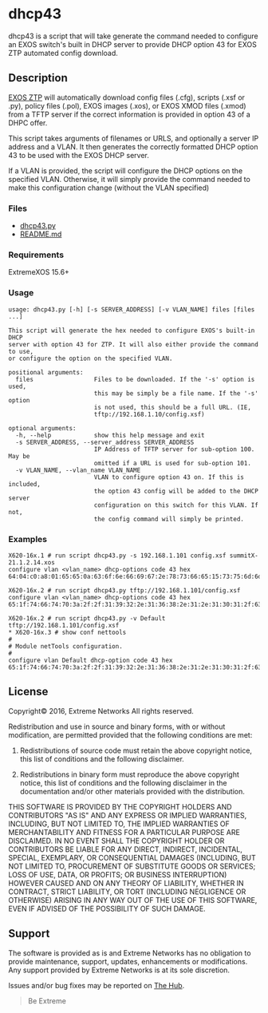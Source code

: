 # dhcp43
dhcp43 is a script that will take generate the command needed to configure an EXOS switch's built in DHCP server to provide DHCP option 43 for EXOS ZTP automated config download.

## Description
[EXOS ZTP](http://documentation.extremenetworks.com/exos/exos_21_1/getting_started/c_zero-touch-provisioning.shtml) will automatically download config files (.cfg), scripts (.xsf or .py), policy files (.pol), EXOS images (.xos), or EXOS XMOD files (.xmod) from a TFTP server if the correct information is provided in option 43 of a DHPC offer. 

This script takes arguments of filenames or URLS, and optionally a server IP address and a VLAN. It then generates the correctly formatted DHCP option 43 to be used with the EXOS DHCP server.

If a VLAN is provided, the script will configure the DHCP options on the specified VLAN. Otherwise, it will simply provide the command needed to make this configuration change (without the VLAN specified)

### Files
* [dhcp43.py](dhcp43.py)
* [README.md](README.md)

### Requirements
ExtremeXOS 15.6+

### Usage
```
usage: dhcp43.py [-h] [-s SERVER_ADDRESS] [-v VLAN_NAME] files [files ...]

This script will generate the hex needed to configure EXOS's built-in DHCP
server with option 43 for ZTP. It will also either provide the command to use,
or configure the option on the specified VLAN.

positional arguments:
  files                 Files to be downloaded. If the '-s' option is used,
                        this may be simply be a file name. If the '-s' option
                        is not used, this should be a full URL. (IE,
                        tftp://192.168.1.10/config.xsf)

optional arguments:
  -h, --help            show this help message and exit
  -s SERVER_ADDRESS, --server_address SERVER_ADDRESS
                        IP Address of TFTP server for sub-option 100. May be
                        omitted if a URL is used for sub-option 101.
  -v VLAN_NAME, --vlan_name VLAN_NAME
                        VLAN to configure option 43 on. If this is included,
                        the option 43 config will be added to the DHCP server
                        configuration on this switch for this VLAN. If not,
                        the config command will simply be printed.
```

### Examples
```
X620-16x.1 # run script dhcp43.py -s 192.168.1.101 config.xsf summitX-21.1.2.14.xos
configure vlan <vlan_name> dhcp-options code 43 hex 64:04:c0:a8:01:65:65:0a:63:6f:6e:66:69:67:2e:78:73:66:65:15:73:75:6d:6d:69:74:58:2d:32:31:2e:31:2e:32:2e:31:34:2e:78:6f:73
```

```
X620-16x.2 # run script dhcp43.py tftp://192.168.1.101/config.xsf
configure vlan <vlan_name> dhcp-options code 43 hex 65:1f:74:66:74:70:3a:2f:2f:31:39:32:2e:31:36:38:2e:31:2e:31:30:31:2f:63:6f:6e:66:69:67:2e:78:73:66
```

```
X620-16x.2 # run script dhcp43.py -v Default tftp://192.168.1.101/config.xsf
* X620-16x.3 # show conf nettools
#
# Module netTools configuration.
#
configure vlan Default dhcp-option code 43 hex 65:1f:74:66:74:70:3a:2f:2f:31:39:32:2e:31:36:38:2e:31:2e:31:30:31:2f:63:6f:6e:66:69:67:2e:78:73:66
```

## License
Copyright© 2016, Extreme Networks
All rights reserved.

Redistribution and use in source and binary forms, with or without modification,
are permitted provided that the following conditions are met:

1. Redistributions of source code must retain the above copyright notice, this
list of conditions and the following disclaimer.

2. Redistributions in binary form must reproduce the above copyright notice,
this list of conditions and the following disclaimer in the documentation
and/or other materials provided with the distribution.

THIS SOFTWARE IS PROVIDED BY THE COPYRIGHT HOLDERS AND CONTRIBUTORS "AS IS" AND
ANY EXPRESS OR IMPLIED WARRANTIES, INCLUDING, BUT NOT LIMITED TO, THE IMPLIED
WARRANTIES OF MERCHANTABILITY AND FITNESS FOR A PARTICULAR PURPOSE ARE
DISCLAIMED. IN NO EVENT SHALL THE COPYRIGHT HOLDER OR CONTRIBUTORS BE LIABLE
FOR ANY DIRECT, INDIRECT, INCIDENTAL, SPECIAL, EXEMPLARY, OR CONSEQUENTIAL
DAMAGES (INCLUDING, BUT NOT LIMITED TO, PROCUREMENT OF SUBSTITUTE GOODS OR
SERVICES; LOSS OF USE, DATA, OR PROFITS; OR BUSINESS INTERRUPTION) HOWEVER
CAUSED AND ON ANY THEORY OF LIABILITY, WHETHER IN CONTRACT, STRICT LIABILITY,
OR TORT (INCLUDING NEGLIGENCE OR OTHERWISE) ARISING IN ANY WAY OUT OF THE USE
OF THIS SOFTWARE, EVEN IF ADVISED OF THE POSSIBILITY OF SUCH DAMAGE.

## Support
The software is provided as is and Extreme Networks has no obligation to provide
maintenance, support, updates, enhancements or modifications.
Any support provided by Extreme Networks is at its sole discretion.

Issues and/or bug fixes may be reported on [The Hub](https://community.extremenetworks.com/extreme).

>Be Extreme
